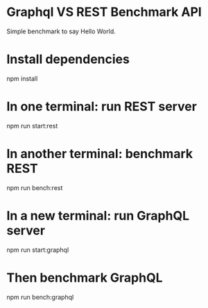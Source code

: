 # Graphql VS REST Benchmark API
Simple benchmark to say Hello World.

# Install dependencies
npm install

# In one terminal: run REST server
npm run start:rest

# In another terminal: benchmark REST
npm run bench:rest

# In a new terminal: run GraphQL server
npm run start:graphql

# Then benchmark GraphQL
npm run bench:graphql
